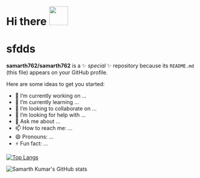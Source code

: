 # Hi there <img src="https://media.giphy.com/media/hvRJCLFzcasrR4ia7z/giphy.gif" width="50px"></a>
<h1>sfdds</h1>

**samarth762/samarth762** is a ✨ _special_ ✨ repository because its `README.md` (this file) appears on your GitHub profile.

Here are some ideas to get you started:

- 🔭 I’m currently working on ...
- 🌱 I’m currently learning ...
- 👯 I’m looking to collaborate on ...
- 🤔 I’m looking for help with ...
- 💬 Ask me about ...
- 📫 How to reach me: ...
- 😄 Pronouns: ...
- ⚡ Fun fact: ...


[![Top Langs](https://github-readme-stats.vercel.app/api/top-langs/?username=samarth762&layout=compact)](https://github.com/samarth762/github-readme-stats)

![Samarth Kumar's GitHub stats](https://github-readme-stats.vercel.app/api?username=samarth762&show_icons=true&theme=vue)

